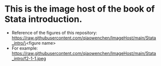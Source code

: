 # This is the image host of the book of Stata introduction.
* Reference of the figures of this repository: https://raw.githubusercontent.com/qiaowenchen/ImageHost/main/Stata_intro/\<figure name\>
* For example: https://raw.githubusercontent.com/qiaowenchen/ImageHost/main/Stata_intro/f2-1-1.jpeg
